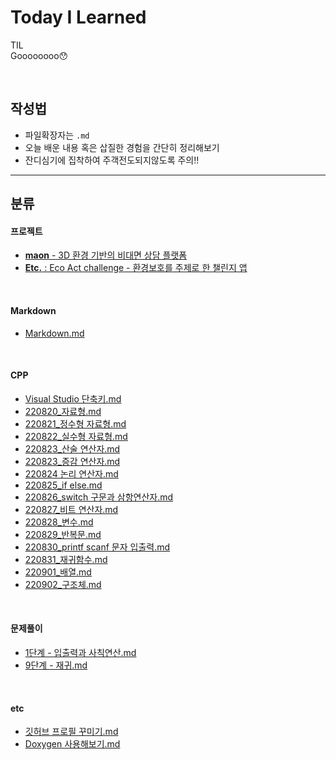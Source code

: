 # Today I Learned

TIL  
Goooooooo😯

<br/>

## 작성법  
* 파일확장자는 `.md`
* 오늘 배운 내용 혹은 삽질한 경험을 간단히 정리해보기
* 잔디심기에 집착하여 주객전도되지않도록 주의!!
---

## 분류  
#### 프로젝트
* [**maon** - 3D 환경 기반의 비대면 상담 플랫폼]()
* [**Etc.** : Eco Act challenge - 환경보호를 주제로 한 챌린지 앱]()

<br/>

#### Markdown  
* [Markdown.md](https://github.com/Yoo-Jeong/TIL/blob/master/Markdown.md)

<br/>

#### CPP
* [Visual Studio 단축키.md](https://github.com/Yoo-Jeong/TIL/blob/master/C%2B%2B/Visual%20Studio%20%EB%8B%A8%EC%B6%95%ED%82%A4.md)
* [220820_자료형.md](https://github.com/Yoo-Jeong/TIL/blob/master/C%2B%2B/220820_%EC%9E%90%EB%A3%8C%ED%98%95.md)
* [220821_정수형 자료형.md](https://github.com/Yoo-Jeong/TIL/blob/master/C%2B%2B/220821_%EC%A0%95%EC%88%98%ED%98%95%20%EC%9E%90%EB%A3%8C%ED%98%95.md)
* [220822_실수형 자료형.md](https://github.com/Yoo-Jeong/TIL/blob/master/C%2B%2B/220822_%EC%8B%A4%EC%88%98%ED%98%95%20%EC%9E%90%EB%A3%8C%ED%98%95.md)
* [220823_산술 연산자.md](https://github.com/Yoo-Jeong/TIL/blob/master/C%2B%2B/220823_%EC%82%B0%EC%88%A0%20%EC%97%B0%EC%82%B0%EC%9E%90.md)
* [220823_증감 연산자.md](https://github.com/Yoo-Jeong/TIL/blob/master/C%2B%2B/220823_%EC%A6%9D%EA%B0%90%EC%97%B0%EC%82%B0%EC%9E%90.md)
* [220824 논리 연산자.md](https://github.com/Yoo-Jeong/TIL/blob/master/C%2B%2B/220824_%EB%85%BC%EB%A6%AC%20%EC%97%B0%EC%82%B0%EC%9E%90.md)
* [220825_if else.md](https://github.com/Yoo-Jeong/TIL/blob/master/C%2B%2B/220825_if%20else.md)
* [220826_switch 구문과 삼항연산자.md](https://github.com/Yoo-Jeong/TIL/blob/master/C%2B%2B/220826_switch%20%EA%B5%AC%EB%AC%B8%EA%B3%BC%20%EC%82%BC%ED%95%AD%EC%97%B0%EC%82%B0%EC%9E%90.md)
* [220827_비트 연산자.md](https://github.com/Yoo-Jeong/TIL/blob/master/C%2B%2B/220827_%EB%B9%84%ED%8A%B8%20%EC%97%B0%EC%82%B0%EC%9E%90.md)
* [220828_변수.md](https://github.com/Yoo-Jeong/TIL/blob/master/C%2B%2B/220828_%EB%B3%80%EC%88%98.md)
* [220829_반복문.md](https://github.com/Yoo-Jeong/TIL/blob/master/C%2B%2B/220829_%EB%B0%98%EB%B3%B5%EB%AC%B8.md)
* [220830_printf scanf 문자 입출력.md](https://github.com/Yoo-Jeong/TIL/blob/master/C%2B%2B/220830_printf%20scanf%20%EB%AC%B8%EC%9E%90%20%EC%9E%85%EC%B6%9C%EB%A0%A5.md)
* [220831_재귀함수.md](https://github.com/Yoo-Jeong/TIL/blob/master/C%2B%2B/220831_%EC%9E%AC%EA%B7%80%ED%95%A8%EC%88%98.md)
* [220901_배열.md](https://github.com/Yoo-Jeong/TIL/blob/master/C%2B%2B/220901_%EB%B0%B0%EC%97%B4.md)
* [220902_구조체.md](https://github.com/Yoo-Jeong/TIL/blob/master/C%2B%2B/220902_%EA%B5%AC%EC%A1%B0%EC%B2%B4.md)


<br/>

#### 문제풀이
* [1단계 - 입출력과 사칙연산.md](https://github.com/Yoo-Jeong/TIL/blob/master/Algorithm/1%EB%8B%A8%EA%B3%84-%EC%9E%85%EC%B6%9C%EB%A0%A5%EA%B3%BC%20%EC%82%AC%EC%B9%99%EC%97%B0%EC%82%B0.md)
* [9단계 - 재귀.md](https://github.com/Yoo-Jeong/TIL/blob/master/Algorithm/9%EB%8B%A8%EA%B3%84-%EC%9E%AC%EA%B7%80.md)

<br/>

#### etc
* [깃허브 프로필 꾸미기.md](https://github.com/Yoo-Jeong/TIL/blob/master/etc/%EA%B9%83%ED%97%88%EB%B8%8C%20%ED%94%84%EB%A1%9C%ED%95%84%20%EA%BE%B8%EB%AF%B8%EA%B8%B0.md)
* [Doxygen 사용해보기.md](https://github.com/Yoo-Jeong/TIL/blob/master/etc/Doxygen%20%EC%82%AC%EC%9A%A9%ED%95%B4%EB%B3%B4%EA%B8%B0.md)


